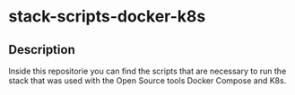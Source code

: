 # stack-scripts-docker-k8s

## Description

Inside this repositorie you can find the scripts that are necessary to run the stack that was used with the Open Source tools Docker Compose and K8s.
